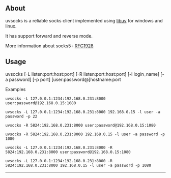 About
---

uvsocks is a reliable socks client implemented using [libuv](https://github.com/libuv/libuv) for windows and linux.

It has support forward and reverse mode.

More information about socks5 : [RFC1928](http://www.ietf.org/rfc/rfc1928.txt "RFC1928")

Usage
---
   uvsocks [-L listen:port:host:port]
           [-R listen:port:host:port]
           [-l login_name]
           [-a password]
           [-p port]
           [user:password@]hostname:port

Examples

`uvsocks -L 127.0.0.1:1234:192.168.0.231:8000 user:password@192.168.0.15:1080`

`uvsocks -L 127.0.0.1:1234:192.168.0.231:8000 192.168.0.15 -l user -a password -p 22`

`uvsocks -R 5824:192.168.0.231:8000 user:password@192.168.0.15:1080`

`uvsocks -R 5824:192.168.0.231:8000 192.168.0.15 -l user -a password -p 1080`

`uvsocks -L 127.0.0.1:1234:192.168.0.231:8000 -R 5824:192.168.0.231:8000 user:password@192.168.0.15:1080`

`uvsocks -L 127.0.0.1:1234:192.168.0.231:8000 -R 5824:192.168.0.231:8000 192.168.0.15 -l user -a password -p 1080`

---


